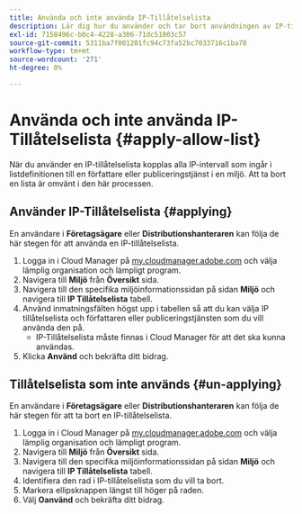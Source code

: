 ```yaml
---
title: Använda och inte använda IP-Tillåtelselista
description: Lär dig hur du använder och tar bort användningen av IP-tillåtelselista i miljöer.
exl-id: 7158496c-b0c4-4228-a306-71dc51003c57
source-git-commit: 5311ba7f001201fc94c73fa52bc7033716c1ba78
workflow-type: tm+mt
source-wordcount: '271'
ht-degree: 0%

---
```



# Använda och inte använda IP-Tillåtelselista {#apply-allow-list}

När du använder en IP-tillåtelselista kopplas alla IP-intervall som ingår i listdefinitionen till en författare eller publiceringstjänst i en miljö. Att ta bort en lista är omvänt i den här processen.

## Använder IP-Tillåtelselista {#applying}

En användare i **Företagsägare** eller **Distributionshanteraren** kan följa de här stegen för att använda en IP-tillåtelselista.

1. Logga in i Cloud Manager på [my.cloudmanager.adobe.com](https://my.cloudmanager.adobe.com/) och välja lämplig organisation och lämpligt program.
1. Navigera till **Miljö** från **Översikt** sida.
1. Navigera till den specifika miljöinformationssidan på sidan **Miljö** och navigera till **IP Tillåtelselista** tabell.
1. Använd inmatningsfälten högst upp i tabellen så att du kan välja IP tillåtelselista och författaren eller publiceringstjänsten som du vill använda den på.
   * IP-Tillåtelselista måste finnas i Cloud Manager för att det ska kunna användas.
1. Klicka **Använd** och bekräfta ditt bidrag.

## Tillåtelselista som inte används {#un-applying}

En användare i **Företagsägare** eller **Distributionshanteraren** kan följa de här stegen för att ta bort en IP-tillåtelselista.

1. Logga in i Cloud Manager på [my.cloudmanager.adobe.com](https://my.cloudmanager.adobe.com/) och välja lämplig organisation och lämpligt program.
1. Navigera till **Miljö** från **Översikt** sida.
1. Navigera till den specifika miljöinformationssidan på sidan **Miljö** och navigera till **IP Tillåtelselista** tabell.
1. Identifiera den rad i IP-tillåtelselista som du vill ta bort.
1. Markera ellipsknappen längst till höger på raden.
1. Välj **Oanvänd** och bekräfta ditt bidrag.
